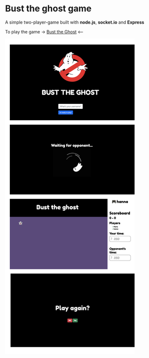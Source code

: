 # Bust the ghost game

A simple two-player-game built with <b>node.js</b>, <b>socket.io</b> and <b>Express</b> 

To play the game -> <a href="https://bust-the-ghosts.herokuapp.com/">Bust the Ghost</a> <-- 


<img src="https://github.com/marialundhammar/ghost-game/blob/main/ps-ghostGame.png" alt="printscreen of the game">

